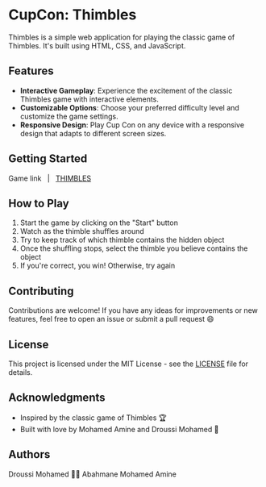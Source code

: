 # CupCon: Thimbles

Thimbles is a simple web application for playing the classic game of Thimbles. It's built using HTML, CSS, and JavaScript.

## Features

- **Interactive Gameplay**: Experience the excitement of the classic Thimbles game with interactive elements.
- **Customizable Options**: Choose your preferred difficulty level and customize the game settings.
- **Responsive Design**: Play Cup Con on any device with a responsive design that adapts to different screen sizes.

## Getting Started

Game link &nbsp; | &nbsp; [THIMBLES](https://thimbles.netlify.app)

## How to Play

1. Start the game by clicking on the "Start" button
2. Watch as the thimble shuffles around
3. Try to keep track of which thimble contains the hidden object
4. Once the shuffling stops, select the thimble you believe contains the object
5. If you're correct, you win! Otherwise, try again

## Contributing

Contributions are welcome! If you have any ideas for improvements or new features, feel free to open an issue or submit a pull request 😄

## License

This project is licensed under the MIT License - see the [LICENSE](LICENSE) file for details.

## Acknowledgments

- Inspired by the classic game of Thimbles 🏆
- Built with love by Mohamed Amine and Droussi Mohamed 🤍

## Authors
Droussi Mohamed 🤝🏼 Abahmane Mohamed Amine
